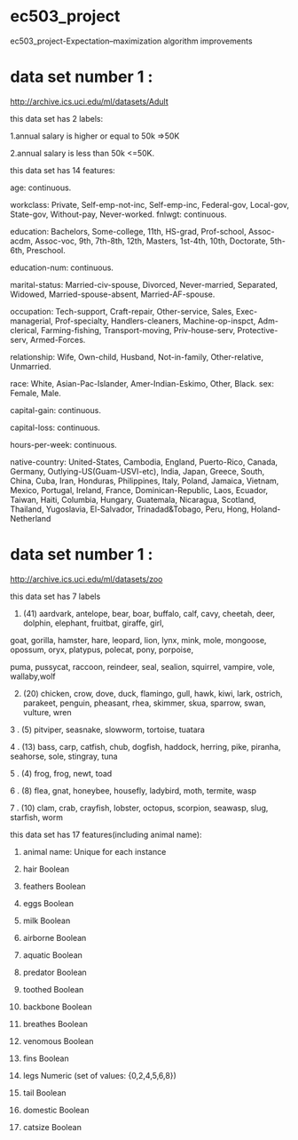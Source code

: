 # ec503_project
ec503_project-Expectation–maximization algorithm improvements 

# data set number 1 :

http://archive.ics.uci.edu/ml/datasets/Adult

this data set has 2 labels:

1.annual salary is higher  or equal to  50k =>50K

2.annual salary is less  than 50k  <=50K. 

this data set has 14 features:

age: continuous. 

workclass: Private, Self-emp-not-inc, Self-emp-inc, Federal-gov, Local-gov, State-gov, Without-pay, Never-worked. 
fnlwgt: continuous. 

education: Bachelors, Some-college, 11th, HS-grad, Prof-school, Assoc-acdm, Assoc-voc, 9th, 7th-8th, 12th, Masters, 1st-4th, 10th, Doctorate, 5th-6th, Preschool.

education-num: continuous. 

marital-status: Married-civ-spouse, Divorced, Never-married, Separated, Widowed, Married-spouse-absent, Married-AF-spouse. 

occupation: Tech-support, Craft-repair, Other-service, Sales, Exec-managerial, Prof-specialty, Handlers-cleaners, Machine-op-inspct, Adm-clerical, Farming-fishing, Transport-moving, Priv-house-serv, Protective-serv, Armed-Forces. 

relationship: Wife, Own-child, Husband, Not-in-family, Other-relative, Unmarried. 

race: White, Asian-Pac-Islander, Amer-Indian-Eskimo, Other, Black. 
sex: Female, Male. 

capital-gain: continuous.

capital-loss: continuous. 

hours-per-week: continuous.

native-country: United-States, Cambodia, England, Puerto-Rico, Canada, Germany, Outlying-US(Guam-USVI-etc), India, Japan, Greece, South, China, Cuba, Iran, Honduras, Philippines, Italy, Poland, Jamaica, Vietnam, Mexico, Portugal, Ireland, France, Dominican-Republic, Laos, Ecuador, Taiwan, Haiti, Columbia, Hungary, Guatemala, Nicaragua, Scotland, Thailand, Yugoslavia, El-Salvador, Trinadad&Tobago, Peru, Hong, Holand-Netherland



# data set number 1 :

http://archive.ics.uci.edu/ml/datasets/zoo

this data set has 7 labels

   1. (41) aardvark, antelope, bear, boar, buffalo, calf, cavy, cheetah, deer, dolphin, elephant, fruitbat, giraffe, girl,
   
   goat, gorilla, hamster, hare, leopard, lion, lynx, mink, mole, mongoose, opossum, oryx, platypus, polecat, pony, porpoise,
   
   puma, pussycat, raccoon, reindeer, seal, sealion, squirrel, vampire, vole, wallaby,wolf 
   
   2. (20) chicken, crow, dove, duck, flamingo, gull, hawk, kiwi, lark, ostrich, parakeet, penguin, pheasant, rhea, skimmer, 
   skua, sparrow, swan, vulture, wren 
   
   3 . (5) pitviper, seasnake, slowworm, tortoise, tuatara 
   
   4 . (13) bass, carp, catfish, chub, dogfish, haddock, herring, pike, piranha, seahorse, sole, stingray, tuna 
   
   5 . (4) frog, frog, newt, toad 
   
   6 . (8) flea, gnat, honeybee, housefly, ladybird, moth, termite, wasp 
   
   7 . (10) clam, crab, crayfish, lobster, octopus, scorpion, seawasp, slug, starfish, worm

this data set has 17 features(including animal name):

   1. animal name:      Unique for each instance
   
   2. hair		Boolean
   
   3. feathers		Boolean
   
   4. eggs		Boolean
   
   5. milk		Boolean
   
   6. airborne		Boolean
   
   7. aquatic		Boolean
   
   8. predator		Boolean
   
   9. toothed		Boolean
   
  10. backbone		Boolean
  
  11. breathes		Boolean
  
  12. venomous		Boolean
  
  13. fins		Boolean
  
  14. legs		Numeric (set of values: {0,2,4,5,6,8})
  
  15. tail		Boolean
  
  16. domestic		Boolean
  
  17. catsize		Boolean
